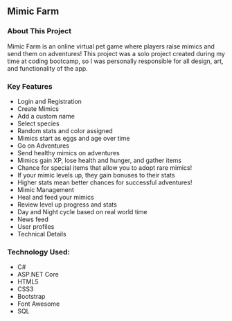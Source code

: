 <h2>Mimic Farm</h2>

<h3>About This Project</h3>
Mimic Farm is an online virtual pet game where players raise mimics and send them on adventures! This project was a solo project created during my time at coding bootcamp, so I was personally responsible for all design, art, and functionality of the app.

<h3>Key Features</h3>
<ul>
  <li>Login and Registration</li>
<li>Create Mimics</li>
<li>Add a custom name</li>
<li>Select species</li>
<li>Random stats and color assigned</li>
<li>Mimics start as eggs and age over time</li>
<li>Go on Adventures</li>
<li>Send healthy mimics on adventures</li>
<li>Mimics gain XP, lose health and hunger, and gather items</li>
<li>Chance for special items that allow you to adopt rare mimics!</li>
<li>If your mimic levels up, they gain bonuses to their stats</li>
<li>Higher stats mean better chances for successful adventures!</li>
<li>Mimic Management</li>
<li>Heal and feed your mimics</li>
<li>Review level up progress and stats</li>
<li>Day and Night cycle based on real world time</li>
<li>News feed</li>
<li>User profiles</li>
<li>Technical Details</li>
</ul>

<h3>Technology Used:</h3>
<ul>
<li>C#</li>
<li>ASP.NET Core</li>
<li>HTML5</li>
<li>CSS3</li>
<li>Bootstrap</li>
<li>Font Awesome</li>
<li>SQL</li>
</ul>
